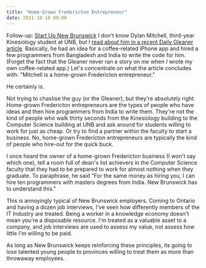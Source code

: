 ```yaml
---
title: "Home-Grown Fredericton Entrepreneur"
date: 2011-10-10 00:00
---
```


Follow-up: [Start Up New Brunswick](/blog/start-up-new-brunswick/) I don't know Dylan Mitchell, third-year Kinesiology student at UNB, but I [read about him in a recent Daily Gleaner article](http://dailygleaner.canadaeast.com/rss/article/1446613). Basically, he had an idea for a coffee-related iPhone app and hired a few programmers from Bangladesh and India to write the code for him. (Forget the fact that the Gleaner never ran a story on _me_ when _I_ wrote my own coffee-related app.) Let's concentrate on what the article concludes with: "Mitchell is a home-grown Fredericton entrepreneur."

He certainly is.

Not trying to chastise the guy (or the Gleaner), but they're absolutely right. Home-grown Fredericton entrepreneurs are the types of people who have ideas and then hire programmers from India to write them. They're not the kind of people who walk thirty seconds from the Kinesiology building to the Computer Science building at UNB and ask around for students willing to work for just as cheap. Or try to find a partner within the faculty to start a business. No, home-grown Fredericton entrepreneurs are typically the kind of people who hire-out for the quick buck.

I once heard the owner of a home-grown Fredericton business (I won't say which one), tell a room full of dean's list achievers in the Computer Science faculty that they had to be prepared to work for almost nothing when they graduate. To paraphrase, he said "For the same money as hiring you, I can hire ten programmers with masters degrees from India. New Brunswick has to understand this."

This is annoyingly typical of New Brunswick employers. Coming to Ontario and having a dozen job interviews, I've seen how differently members of the IT Industry are treated. Being a worker in a knowledge economy doesn't mean you're a disposable resource. I'm treated as a valuable asset to a company, and job interviews are used to assess my value, not assess how little I'm willing to be paid.

As long as New Brunswick keeps reinforcing these principles, its going to lose talented young people to provinces willing to treat them as more than throwaway employees.

<!-- more -->
